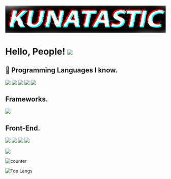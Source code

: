 ![alt text](kunal.png "kunatastic")

# Hello, People! <img src="https://raw.githubusercontent.com/MartinHeinz/MartinHeinz/master/wave.gif" width="30px">


## 🔧 Programming Languages I know.

![](https://img.shields.io/badge/Code-Python-informational?style=flat&logo=python&logoColor=white&color=2bbc8a)
![](https://img.shields.io/badge/Code-C%2B%2B-informational?style=flat&logo=c%2B%2B&logoColor=white&color=2bbc8a)
![](https://img.shields.io/badge/Code-C-informational?style=flat&logo=c&logoColor=white&color=2bbc8a)
![](https://img.shields.io/badge/Code-Java-informational?style=flat&logo=java&logoColor=white&color=2bbc8a)
![](https://img.shields.io/badge/Code-JavaScript-informational?style=flat&logo=javascript&logoColor=white&color=2bbc8a)

## Frameworks.

![](https://img.shields.io/badge/Framework-React-informational?style=flat&logo=react&logoColor=white&color=2bbc8a)

## Front-End.

![](https://img.shields.io/badge/Front-HTML5-informational?style=flat&logo=html5&logoColor=white&color=2bbc8a)
![](https://img.shields.io/badge/Style-CSS3-informational?style=flat&logo=css3&logoColor=white&color=2bbc8a)
![](https://img.shields.io/badge/Style-SASS-informational?style=flat&logo=SASS&logoColor=white&color=2bbc8a)
![](https://img.shields.io/badge/Style-Bootstrap-informational?style=flat&logo=bootstrap&logoColor=white&color=2bbc8a)

<img align="center" src="https://github-readme-stats.vercel.app/api?username=kunatastic&theme=merko&show_icons=true" />

![counter](https://enz0y3e2nxtyn0a.m.pipedream.net)

![Top Langs](https://github-readme-stats.vercel.app/api/top-langs/?username=kunatastic&layout=compact&theme=merko&show_icons=true)
